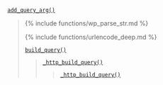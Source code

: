 <p><code><a href="https://developer.wordpress.org/reference/functions/add_query_arg/">add_query_arg()</a></code></p>

<blockquote>

{% include functions/wp_parse_str.md %}

{% include functions/urlencode_deep.md %}

 [`build_query()`](https://developer.wordpress.org/reference/functions/build_query/)
 
> [`_http_build_query()`](https://developer.wordpress.org/reference/functions/_http_build_query/)
> 
>> [`_http_build_query()`](https://developer.wordpress.org/reference/functions/_http_build_query/)

</blockquote>